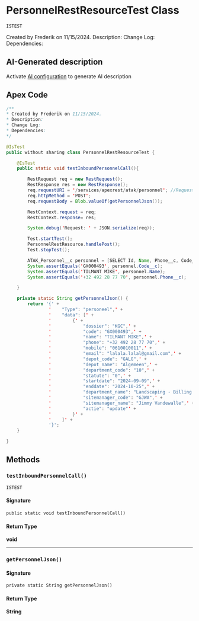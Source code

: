# PersonnelRestResourceTest Class

`ISTEST`

Created by Frederik on 11/15/2024. 
Description: 
Change Log: 
Dependencies:

## AI-Generated description

Activate [AI configuration](https://sfdx-hardis.cloudity.com/salesforce-ai-setup/) to generate AI description

## Apex Code

```java
/**
* Created by Frederik on 11/15/2024.
* Description:
* Change Log:
* Dependencies:
*/

@IsTest
public without sharing class PersonnelRestResourceTest {

    @IsTest
    public static void testInboundPersonnelCall(){

        RestRequest req = new RestRequest();
        RestResponse res = new RestResponse();
        req.requestURI = '/services/apexrest/atak/personnel'; //Request URL
        req.httpMethod = 'POST';
        req.requestBody = Blob.valueOf(getPersonnelJson());

        RestContext.request = req;
        RestContext.response= res;

        System.debug('Request: ' + JSON.serialize(req));

        Test.startTest();
        PersonnelRestResource.handlePost();
        Test.stopTest();

        ATAK_Personnel__c personnel = [SELECT Id, Name, Phone__c, Code__c  FROM ATAK_Personnel__c WHERE Code__c = 'GX000493' LIMIT 1];
        System.assertEquals('GX000493', personnel.Code__c);
        System.assertEquals('TILMANT MIKE', personnel.Name);
        System.assertEquals('+32 492 28 77 70', personnel.Phone__c);

    }

    private static String getPersonnelJson() {
        return '{' +
                '    "Type": "personeel",' +
                '    "data": [' +
                '        {' +
                '            "dossier": "KGC",' +
                '            "code": "GX000493",' +
                '            "name": "TILMANT MIKE",' +
                '            "phone": "+32 492 28 77 70",' +
                '            "mobile": "0610010011",' +
                '            "email": "lalala.lalal@gmail.com",' +
                '            "depot_code": "GALG",' +
                '            "depot_name": "Algemeen",' +
                '            "department_code": "10",' +
                '            "statute": "0",' +
                '            "startdate": "2024-09-09",' +
                '            "enddate": "2024-10-25",' +
                '            "department_name": "Landscaping - Billing plan",' +
                '            "sitemanager_code": "GJWA",' +
                '            "sitemanager_name": "Jimmy Vandewalle",' +
                '            "actie": "update"' +
                '        }' +
                '    ]' +
                '}';
    }

}
```

## Methods
### `testInboundPersonnelCall()`

`ISTEST`

#### Signature
```apex
public static void testInboundPersonnelCall()
```

#### Return Type
**void**

---

### `getPersonnelJson()`

#### Signature
```apex
private static String getPersonnelJson()
```

#### Return Type
**String**